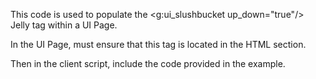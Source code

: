 This code is used to populate the <g:ui_slushbucket up_down="true"/> Jelly tag within a UI Page.

In the UI Page, must ensure that this tag is located in the HTML section.

Then in the client script, include the code provided in the example.
